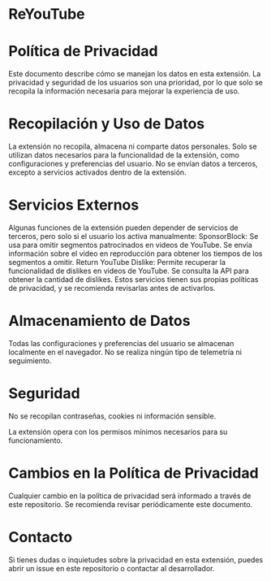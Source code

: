 # ReYouTube

# Política de Privacidad
Este documento describe cómo se manejan los datos en esta extensión. La privacidad y seguridad de los usuarios son una prioridad, por lo que solo se recopila la información necesaria para mejorar la experiencia de uso.

# Recopilación y Uso de Datos
La extensión no recopila, almacena ni comparte datos personales.
Solo se utilizan datos necesarios para la funcionalidad de la extensión, como configuraciones y preferencias del usuario.
No se envían datos a terceros, excepto a servicios activados dentro de la extensión.

# Servicios Externos
Algunas funciones de la extensión pueden depender de servicios de terceros, pero solo si el usuario los activa manualmente:
SponsorBlock: Se usa para omitir segmentos patrocinados en videos de YouTube. Se envía información sobre el video en reproducción para obtener los tiempos de los segmentos a omitir.
Return YouTube Dislike: Permite recuperar la funcionalidad de dislikes en videos de YouTube. Se consulta la API para obtener la cantidad de dislikes.
Estos servicios tienen sus propias políticas de privacidad, y se recomienda revisarlas antes de activarlos.

# Almacenamiento de Datos
Todas las configuraciones y preferencias del usuario se almacenan localmente en el navegador.
No se realiza ningún tipo de telemetría ni seguimiento.

# Seguridad
No se recopilan contraseñas, cookies ni información sensible.

La extensión opera con los permisos mínimos necesarios para su funcionamiento.

# Cambios en la Política de Privacidad
Cualquier cambio en la política de privacidad será informado a través de este repositorio. Se recomienda revisar periódicamente este documento.

# Contacto
Si tienes dudas o inquietudes sobre la privacidad en esta extensión, puedes abrir un issue en este repositorio o contactar al desarrollador.

